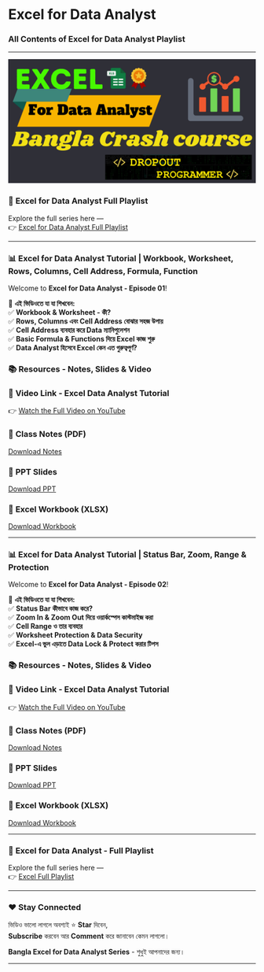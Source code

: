 # Excel for Data Analyst

### All Contents of Excel for Data Analyst Playlist

---

<p align="center">
  <img src="https://github.com/mahamud-13756/Microsoft-Excel/blob/main/MS%20Excel%20(1).png" width="700"/>
</p>

### 🔗 **Excel for Data Analyst Full Playlist**
Explore the full series here —  
👉 [Excel for Data Analyst Full Playlist](https://www.youtube.com/playlist?list=PLGvQDTPXnnfo0PUuo5UokiDRrl0ELPLKv)

---

### 📊 Excel for Data Analyst Tutorial | Workbook, Worksheet, Rows, Columns, Cell Address, Formula, Function

Welcome to **Excel for Data Analyst - Episode 01**!  

📌 **এই ভিডিওতে যা যা শিখবেন:**  
✅ **Workbook & Worksheet - কী?**  
✅ **Rows, Columns এবং Cell Address বোঝার সহজ উপায়**  
✅ **Cell Address ব্যবহার করে Data ম্যানিপুলেশন**  
✅ **Basic Formula & Functions দিয়ে Excel কাজ শুরু**  
✅ **Data Analyst হিসেবে Excel কেন এত গুরুত্বপূর্ণ?**  

### 📚 Resources - Notes, Slides & Video

### 🎥 **Video Link - Excel Data Analyst Tutorial**
👉 [Watch the Full Video on YouTube](https://youtu.be/O8u1mTa1Nmo?si=kVX4pcdxD8p6GJD7)

### 📝 **Class Notes (PDF)**
[Download Notes](https://github.com/your-username/Excel-for-Data-Analyst/tree/main/Excel%20%2301)

### 📑 **PPT Slides**
[Download PPT](#) <!-- এখানে তোমার PPT link বসাও -->

### 📓 **Excel Workbook (XLSX)**
[Download Workbook](#) <!-- যদি Workbook থাকে -->

---

### 📊 Excel for Data Analyst Tutorial | Status Bar, Zoom, Range & Protection

Welcome to **Excel for Data Analyst - Episode 02**!  

📌 **এই ভিডিওতে যা যা শিখবেন:**  
✅ **Status Bar কীভাবে কাজ করে?**  
✅ **Zoom In & Zoom Out দিয়ে ওয়ার্কস্পেস কাস্টমাইজ করা**  
✅ **Cell Range ও তার ব্যবহার**  
✅ **Worksheet Protection & Data Security**  
✅ **Excel-এ ভুল এড়াতে Data Lock & Protect করার টিপস**  

### 📚 Resources - Notes, Slides & Video

### 🎥 **Video Link - Excel Data Analyst Tutorial**
👉 [Watch the Full Video on YouTube](https://youtu.be/iN1tQw_yVSw?si=Vn6NRMsqCpH4K6VP)

### 📝 **Class Notes (PDF)**
[Download Notes](https://github.com/your-username/Excel-for-Data-Analyst/tree/main/Excel%20%2302)

### 📑 **PPT Slides**
[Download PPT](#) <!-- এখানে তোমার PPT link বসাও -->

### 📓 **Excel Workbook (XLSX)**
[Download Workbook](#) <!-- যদি Workbook থাকে -->

---


### 🔗 **Excel for Data Analyst - Full Playlist**
Explore the full series here —  
👉 [Excel Full Playlist](https://www.youtube.com/playlist?list=PLGvQDTPXnnfo0PUuo5UokiDRrl0ELPLKv)

---

### ❤️ Stay Connected
ভিডিও ভালো লাগলে অবশ্যই ⭐ **Star** দিবেন,  
**Subscribe** করবেন আর **Comment** করে জানাবেন কেমন লাগলো।

**Bangla Excel for Data Analyst Series** - শুধুই আপনাদের জন্য।

---


